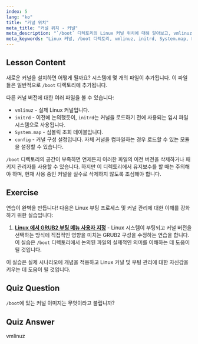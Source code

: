 ```yaml
---
index: 5
lang: "ko"
title: "커널 위치"
meta_title: "커널 위치 - 커널"
meta_description: "`/boot` 디렉토리의 Linux 커널 위치에 대해 알아보고, vmlinuz, initrd, System.map 을 이해합니다. 커널 파일을 탐색하고 공간을 효과적으로 관리합니다."
meta_keywords: "Linux 커널, /boot 디렉토리, vmlinuz, initrd, System.map, Linux 초보자, 커널 튜토리얼, Linux 가이드"
---
```


## Lesson Content

새로운 커널을 설치하면 어떻게 될까요? 시스템에 몇 개의 파일이 추가됩니다. 이 파일들은 일반적으로 `/boot` 디렉토리에 추가됩니다.

다른 커널 버전에 대한 여러 파일을 볼 수 있습니다:

- `vmlinuz` - 실제 Linux 커널입니다.
- `initrd` - 이전에 논의했듯이, `initrd`는 커널을 로드하기 전에 사용되는 임시 파일 시스템으로 사용됩니다.
- `System.map` - 심볼릭 조회 테이블입니다.
- `config` - 커널 구성 설정입니다. 자체 커널을 컴파일하는 경우 로드할 수 있는 모듈을 설정할 수 있습니다.

`/boot` 디렉토리의 공간이 부족하면 언제든지 이러한 파일의 이전 버전을 삭제하거나 패키지 관리자를 사용할 수 있습니다. 하지만 이 디렉토리에서 유지보수를 할 때는 주의해야 하며, 현재 사용 중인 커널을 실수로 삭제하지 않도록 조심해야 합니다.

## Exercise

연습이 완벽을 만듭니다! 다음은 Linux 부팅 프로세스 및 커널 관리에 대한 이해를 강화하기 위한 실습입니다:

1. **[Linux 에서 GRUB2 부팅 메뉴 사용자 지정](https://labex.io/ko/labs/comptia-customize-the-grub2-boot-menu-in-linux-590859)** - Linux 시스템이 부팅되고 커널 버전을 선택하는 방식에 직접적인 영향을 미치는 GRUB2 구성을 수정하는 연습을 합니다. 이 실습은 `/boot` 디렉토리에서 논의된 파일의 실제적인 의미를 이해하는 데 도움이 될 것입니다.

이 실습은 실제 시나리오에 개념을 적용하고 Linux 커널 및 부팅 관리에 대한 자신감을 키우는 데 도움이 될 것입니다.

## Quiz Question

`/boot`에 있는 커널 이미지는 무엇이라고 불립니까?

## Quiz Answer

vmlinuz
